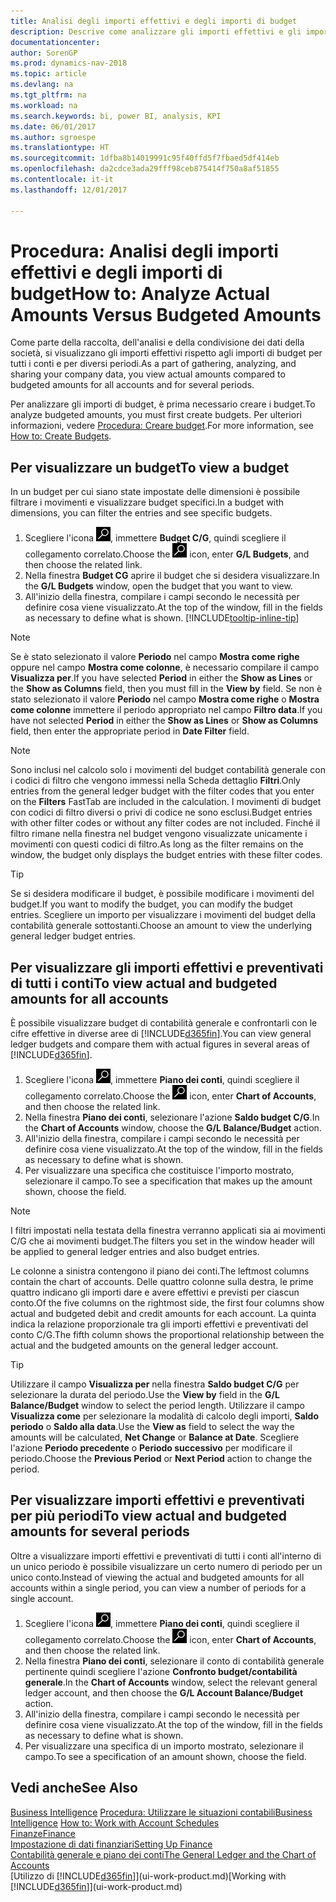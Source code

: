 ```yaml
---
title: Analisi degli importi effettivi e degli importi di budget
description: Descrive come analizzare gli importi effettivi e gli importi di budget.
documentationcenter: 
author: SorenGP
ms.prod: dynamics-nav-2018
ms.topic: article
ms.devlang: na
ms.tgt_pltfrm: na
ms.workload: na
ms.search.keywords: bi, power BI, analysis, KPI
ms.date: 06/01/2017
ms.author: sgroespe
ms.translationtype: HT
ms.sourcegitcommit: 1dfba8b14019991c95f40ffd5f7fbaed5df414eb
ms.openlocfilehash: da2cdce3ada29fff98ceb875414f750a8af51855
ms.contentlocale: it-it
ms.lasthandoff: 12/01/2017

---
```

# <a name="how-to-analyze-actual-amounts-versus-budgeted-amounts"></a><span data-ttu-id="f3e3d-103">Procedura: Analisi degli importi effettivi e degli importi di budget</span><span class="sxs-lookup"><span data-stu-id="f3e3d-103">How to: Analyze Actual Amounts Versus Budgeted Amounts</span></span>
<span data-ttu-id="f3e3d-104">Come parte della raccolta, dell'analisi e della condivisione dei dati della società, si visualizzano gli importi effettivi rispetto agli importi di budget per tutti i conti e per diversi periodi.</span><span class="sxs-lookup"><span data-stu-id="f3e3d-104">As a part of gathering, analyzing, and sharing your company data, you view actual amounts compared to budgeted amounts for all accounts and for several periods.</span></span>

<span data-ttu-id="f3e3d-105">Per analizzare gli importi di budget, è prima necessario creare i budget.</span><span class="sxs-lookup"><span data-stu-id="f3e3d-105">To analyze budgeted amounts, you must first create budgets.</span></span> <span data-ttu-id="f3e3d-106">Per ulteriori informazioni, vedere [Procedura: Creare budget](finance-how-create-budgets.md).</span><span class="sxs-lookup"><span data-stu-id="f3e3d-106">For more information, see [How to: Create Budgets](finance-how-create-budgets.md).</span></span>

## <a name="to-view-a-budget"></a><span data-ttu-id="f3e3d-107">Per visualizzare un budget</span><span class="sxs-lookup"><span data-stu-id="f3e3d-107">To view a budget</span></span>
<span data-ttu-id="f3e3d-108">In un budget per cui siano state impostate delle dimensioni è possibile filtrare i movimenti e visualizzare budget specifici.</span><span class="sxs-lookup"><span data-stu-id="f3e3d-108">In a budget with dimensions, you can filter the entries and see specific budgets.</span></span>

1. <span data-ttu-id="f3e3d-109">Scegliere l'icona ![Cerca pagina o report](media/ui-search/search_small.png "icona Cerca pagina o report"), immettere **Budget C/G**, quindi scegliere il collegamento correlato.</span><span class="sxs-lookup"><span data-stu-id="f3e3d-109">Choose the ![Search for Page or Report](media/ui-search/search_small.png "Search for Page or Report icon") icon, enter **G/L Budgets**, and then choose the related link.</span></span>
2. <span data-ttu-id="f3e3d-110">Nella finestra **Budget CG** aprire il budget che si desidera visualizzare.</span><span class="sxs-lookup"><span data-stu-id="f3e3d-110">In the **G/L Budgets** window, open the budget that you want to view.</span></span>  
3. <span data-ttu-id="f3e3d-111">All'inizio della finestra, compilare i campi secondo le necessità per definire cosa viene visualizzato.</span><span class="sxs-lookup"><span data-stu-id="f3e3d-111">At the top of the window, fill in the fields as necessary to define what is shown.</span></span> [!INCLUDE[tooltip-inline-tip](includes/tooltip-inline-tip_md.md)]

> [!NOTE]  
>   <span data-ttu-id="f3e3d-112">Se è stato selezionato il valore **Periodo** nel campo **Mostra come righe** oppure nel campo **Mostra come colonne**, è necessario compilare il campo **Visualizza per**.</span><span class="sxs-lookup"><span data-stu-id="f3e3d-112">If you have selected **Period** in either the **Show as Lines** or the **Show as Columns** field, then you must fill in the **View by** field.</span></span> <span data-ttu-id="f3e3d-113">Se non è stato selezionato il valore **Periodo** nel campo **Mostra come righe** o **Mostra come colonne** immettere il periodo appropriato nel campo **Filtro data**.</span><span class="sxs-lookup"><span data-stu-id="f3e3d-113">If you have not selected **Period** in either the **Show as Lines** or **Show as Columns** field, then enter the appropriate period in **Date Filter** field.</span></span>  

> [!NOTE]  
>   <span data-ttu-id="f3e3d-114">Sono inclusi nel calcolo solo i movimenti del budget contabilità generale con i codici di filtro che vengono immessi nella Scheda dettaglio **Filtri**.</span><span class="sxs-lookup"><span data-stu-id="f3e3d-114">Only entries from the general ledger budget with the filter codes that you enter on the **Filters** FastTab are included in the calculation.</span></span> <span data-ttu-id="f3e3d-115">I movimenti di budget con codici di filtro diversi o privi di codice ne sono esclusi.</span><span class="sxs-lookup"><span data-stu-id="f3e3d-115">Budget entries with other filter codes or without any filter codes are not included.</span></span> <span data-ttu-id="f3e3d-116">Finché il filtro rimane nella finestra nel budget vengono visualizzate unicamente i movimenti con questi codici di filtro.</span><span class="sxs-lookup"><span data-stu-id="f3e3d-116">As long as the filter remains on the window, the budget only displays the budget entries with these filter codes.</span></span>  

> [!TIP]  
>   <span data-ttu-id="f3e3d-117">Se si desidera modificare il budget, è possibile modificare i movimenti del budget.</span><span class="sxs-lookup"><span data-stu-id="f3e3d-117">If you want to modify the budget, you can modify the budget entries.</span></span> <span data-ttu-id="f3e3d-118">Scegliere un importo per visualizzare i movimenti del budget della contabilità generale sottostanti.</span><span class="sxs-lookup"><span data-stu-id="f3e3d-118">Choose an amount to view the underlying general ledger budget entries.</span></span>

## <a name="to-view-actual-and-budgeted-amounts-for-all-accounts"></a><span data-ttu-id="f3e3d-119">Per visualizzare gli importi effettivi e preventivati di tutti i conti</span><span class="sxs-lookup"><span data-stu-id="f3e3d-119">To view actual and budgeted amounts for all accounts</span></span>  
<span data-ttu-id="f3e3d-120">È possibile visualizzare budget di contabilità generale e confrontarli con le cifre effettive in diverse aree di [!INCLUDE[d365fin](includes/d365fin_md.md)].</span><span class="sxs-lookup"><span data-stu-id="f3e3d-120">You can view general ledger budgets and compare them with actual figures in several areas of [!INCLUDE[d365fin](includes/d365fin_md.md)].</span></span>

1. <span data-ttu-id="f3e3d-121">Scegliere l'icona ![Cerca pagina o report](media/ui-search/search_small.png "icona Cerca pagina o report"), immettere **Piano dei conti**, quindi scegliere il collegamento correlato.</span><span class="sxs-lookup"><span data-stu-id="f3e3d-121">Choose the ![Search for Page or Report](media/ui-search/search_small.png "Search for Page or Report icon") icon, enter **Chart of Accounts**, and then choose the related link.</span></span>  
2. <span data-ttu-id="f3e3d-122">Nella finestra **Piano dei conti**, selezionare l'azione **Saldo budget C/G**.</span><span class="sxs-lookup"><span data-stu-id="f3e3d-122">In the **Chart of Accounts** window, choose the **G/L Balance/Budget** action.</span></span>
3. <span data-ttu-id="f3e3d-123">All'inizio della finestra, compilare i campi secondo le necessità per definire cosa viene visualizzato.</span><span class="sxs-lookup"><span data-stu-id="f3e3d-123">At the top of the window, fill in the fields as necessary to define what is shown.</span></span>  
4. <span data-ttu-id="f3e3d-124">Per visualizzare una specifica che costituisce l'importo mostrato, selezionare il campo.</span><span class="sxs-lookup"><span data-stu-id="f3e3d-124">To see a specification that makes up the amount shown, choose the field.</span></span>  

> [!NOTE]  
>   <span data-ttu-id="f3e3d-125">I filtri impostati nella testata della finestra verranno applicati sia ai movimenti C/G che ai movimenti budget.</span><span class="sxs-lookup"><span data-stu-id="f3e3d-125">The filters you set in the window header will be applied to general ledger entries and also budget entries.</span></span>

<span data-ttu-id="f3e3d-126">Le colonne a sinistra contengono il piano dei conti.</span><span class="sxs-lookup"><span data-stu-id="f3e3d-126">The leftmost columns contain the chart of accounts.</span></span> <span data-ttu-id="f3e3d-127">Delle quattro colonne sulla destra, le prime quattro indicano gli importi dare e avere effettivi e previsti per ciascun conto.</span><span class="sxs-lookup"><span data-stu-id="f3e3d-127">Of the five columns on the rightmost side, the first four columns show actual and budgeted debit and credit amounts for each account.</span></span> <span data-ttu-id="f3e3d-128">La quinta indica la relazione proporzionale tra gli importi effettivi e preventivati del conto C/G.</span><span class="sxs-lookup"><span data-stu-id="f3e3d-128">The fifth column shows the proportional relationship between the actual and the budgeted amounts on the general ledger account.</span></span>  

> [!TIP]  
>   <span data-ttu-id="f3e3d-129">Utilizzare il campo **Visualizza per** nella finestra **Saldo budget C/G** per selezionare la durata del periodo.</span><span class="sxs-lookup"><span data-stu-id="f3e3d-129">Use the **View by** field in the **G/L Balance/Budget** window to select the period length.</span></span> <span data-ttu-id="f3e3d-130">Utilizzare il campo **Visualizza come** per selezionare la modalità di calcolo degli importi, **Saldo periodo** o **Saldo alla data**.</span><span class="sxs-lookup"><span data-stu-id="f3e3d-130">Use the **View as** field to select the way the amounts will be calculated, **Net Change** or **Balance at Date**.</span></span> <span data-ttu-id="f3e3d-131">Scegliere l'azione **Periodo precedente** o **Periodo successivo** per modificare il periodo.</span><span class="sxs-lookup"><span data-stu-id="f3e3d-131">Choose the **Previous Period** or **Next Period** action to change the period.</span></span>  

## <a name="to-view-actual-and-budgeted-amounts-for-several-periods"></a><span data-ttu-id="f3e3d-132">Per visualizzare importi effettivi e preventivati per più periodi</span><span class="sxs-lookup"><span data-stu-id="f3e3d-132">To view actual and budgeted amounts for several periods</span></span>  
<span data-ttu-id="f3e3d-133">Oltre a visualizzare importi effettivi e preventivati di tutti i conti all'interno di un unico periodo è possibile visualizzare un certo numero di periodo per un unico conto.</span><span class="sxs-lookup"><span data-stu-id="f3e3d-133">Instead of viewing the actual and budgeted amounts for all accounts within a single period, you can view a number of periods for a single account.</span></span>  

1. <span data-ttu-id="f3e3d-134">Scegliere l'icona ![Cerca pagina o report](media/ui-search/search_small.png "icona Cerca pagina o report"), immettere **Piano dei conti**, quindi scegliere il collegamento correlato.</span><span class="sxs-lookup"><span data-stu-id="f3e3d-134">Choose the ![Search for Page or Report](media/ui-search/search_small.png "Search for Page or Report icon") icon, enter **Chart of Accounts**, and then choose the related link.</span></span>  
2. <span data-ttu-id="f3e3d-135">Nella finestra **Piano dei conti**, selezionare il conto di contabilità generale pertinente quindi scegliere l'azione **Confronto budget/contabilità generale**.</span><span class="sxs-lookup"><span data-stu-id="f3e3d-135">In the **Chart of Accounts** window, select the relevant general ledger account, and then choose the **G/L Account Balance/Budget** action.</span></span>  
3. <span data-ttu-id="f3e3d-136">All'inizio della finestra, compilare i campi secondo le necessità per definire cosa viene visualizzato.</span><span class="sxs-lookup"><span data-stu-id="f3e3d-136">At the top of the window, fill in the fields as necessary to define what is shown.</span></span>   
4. <span data-ttu-id="f3e3d-137">Per visualizzare una specifica di un importo mostrato, selezionare il campo.</span><span class="sxs-lookup"><span data-stu-id="f3e3d-137">To see a specification of an amount shown, choose the field.</span></span>  

## <a name="see-also"></a><span data-ttu-id="f3e3d-138">Vedi anche</span><span class="sxs-lookup"><span data-stu-id="f3e3d-138">See Also</span></span>
<span data-ttu-id="f3e3d-139">[Business Intelligence](bi.md)
[Procedura: Utilizzare le situazioni contabili](bi-how-work-account-schedule.md)</span><span class="sxs-lookup"><span data-stu-id="f3e3d-139">[Business Intelligence](bi.md)
[How to: Work with Account Schedules](bi-how-work-account-schedule.md)</span></span>  
[<span data-ttu-id="f3e3d-140">Finanze</span><span class="sxs-lookup"><span data-stu-id="f3e3d-140">Finance</span></span>](finance.md)  
[<span data-ttu-id="f3e3d-141">Impostazione di dati finanziari</span><span class="sxs-lookup"><span data-stu-id="f3e3d-141">Setting Up Finance</span></span>](finance-setup-finance.md)  
[<span data-ttu-id="f3e3d-142">Contabilità generale e piano dei conti</span><span class="sxs-lookup"><span data-stu-id="f3e3d-142">The General Ledger and the Chart of Accounts</span></span>](finance-general-ledger.md)  
<span data-ttu-id="f3e3d-143">[Utilizzo di [!INCLUDE[d365fin](includes/d365fin_md.md)]](ui-work-product.md)</span><span class="sxs-lookup"><span data-stu-id="f3e3d-143">[Working with [!INCLUDE[d365fin](includes/d365fin_md.md)]](ui-work-product.md)</span></span>  

